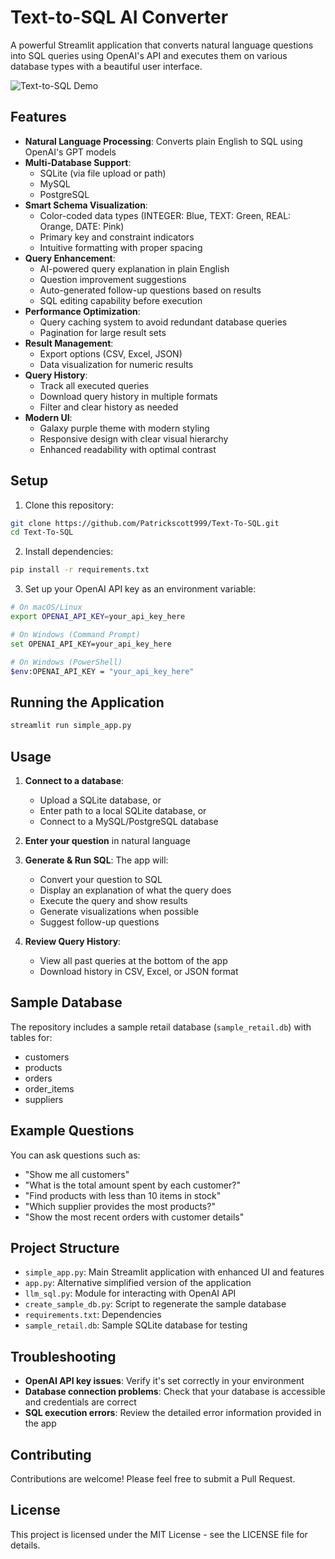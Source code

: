 # Text-to-SQL AI Converter

A powerful Streamlit application that converts natural language questions into SQL queries using OpenAI's API and executes them on various database types with a beautiful user interface.

![Text-to-SQL Demo](https://example.com/demo.gif)

## Features

- **Natural Language Processing**: Converts plain English to SQL using OpenAI's GPT models
- **Multi-Database Support**: 
  - SQLite (via file upload or path)
  - MySQL
  - PostgreSQL
- **Smart Schema Visualization**: 
  - Color-coded data types (INTEGER: Blue, TEXT: Green, REAL: Orange, DATE: Pink)
  - Primary key and constraint indicators
  - Intuitive formatting with proper spacing
- **Query Enhancement**:
  - AI-powered query explanation in plain English
  - Question improvement suggestions
  - Auto-generated follow-up questions based on results
  - SQL editing capability before execution
- **Performance Optimization**:
  - Query caching system to avoid redundant database queries
  - Pagination for large result sets
- **Result Management**:
  - Export options (CSV, Excel, JSON)
  - Data visualization for numeric results
- **Query History**:
  - Track all executed queries
  - Download query history in multiple formats
  - Filter and clear history as needed
- **Modern UI**:
  - Galaxy purple theme with modern styling
  - Responsive design with clear visual hierarchy
  - Enhanced readability with optimal contrast

## Setup

1. Clone this repository:
```bash
git clone https://github.com/Patrickscott999/Text-To-SQL.git
cd Text-To-SQL
```

2. Install dependencies:
```bash
pip install -r requirements.txt
```

3. Set up your OpenAI API key as an environment variable:
```bash
# On macOS/Linux
export OPENAI_API_KEY=your_api_key_here

# On Windows (Command Prompt)
set OPENAI_API_KEY=your_api_key_here

# On Windows (PowerShell)
$env:OPENAI_API_KEY = "your_api_key_here"
```

## Running the Application

```bash
streamlit run simple_app.py
```

## Usage

1. **Connect to a database**:
   - Upload a SQLite database, or
   - Enter path to a local SQLite database, or
   - Connect to a MySQL/PostgreSQL database

2. **Enter your question** in natural language

3. **Generate & Run SQL**: The app will:
   - Convert your question to SQL
   - Display an explanation of what the query does
   - Execute the query and show results
   - Generate visualizations when possible
   - Suggest follow-up questions

4. **Review Query History**:
   - View all past queries at the bottom of the app
   - Download history in CSV, Excel, or JSON format

## Sample Database

The repository includes a sample retail database (`sample_retail.db`) with tables for:
- customers
- products
- orders
- order_items
- suppliers

## Example Questions

You can ask questions such as:
- "Show me all customers"
- "What is the total amount spent by each customer?"
- "Find products with less than 10 items in stock"
- "Which supplier provides the most products?"
- "Show the most recent orders with customer details"

## Project Structure

- `simple_app.py`: Main Streamlit application with enhanced UI and features
- `app.py`: Alternative simplified version of the application
- `llm_sql.py`: Module for interacting with OpenAI API
- `create_sample_db.py`: Script to regenerate the sample database
- `requirements.txt`: Dependencies
- `sample_retail.db`: Sample SQLite database for testing

## Troubleshooting

- **OpenAI API key issues**: Verify it's set correctly in your environment
- **Database connection problems**: Check that your database is accessible and credentials are correct
- **SQL execution errors**: Review the detailed error information provided in the app

## Contributing

Contributions are welcome! Please feel free to submit a Pull Request.

## License

This project is licensed under the MIT License - see the LICENSE file for details. 